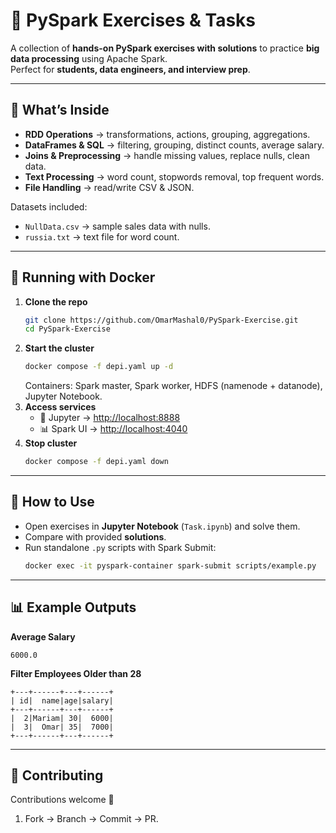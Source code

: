 # 🚀 PySpark Exercises & Tasks

A collection of **hands-on PySpark exercises with solutions** to practice **big data processing** using Apache Spark.  
Perfect for **students, data engineers, and interview prep**.

---

## 📌 What’s Inside
- **RDD Operations** → transformations, actions, grouping, aggregations.  
- **DataFrames & SQL** → filtering, grouping, distinct counts, average salary.  
- **Joins & Preprocessing** → handle missing values, replace nulls, clean data.  
- **Text Processing** → word count, stopwords removal, top frequent words.  
- **File Handling** → read/write CSV & JSON.  

Datasets included:  
- `NullData.csv` → sample sales data with nulls.  
- `russia.txt` → text file for word count.  

---

## 🐳 Running with Docker
1. **Clone the repo**  
   ```bash
   git clone https://github.com/OmarMashal0/PySpark-Exercise.git
   cd PySpark-Exercise
   ```
2. **Start the cluster**  
   ```bash
   docker compose -f depi.yaml up -d
   ```
   Containers: Spark master, Spark worker, HDFS (namenode + datanode), Jupyter Notebook.  
3. **Access services**  
   - 📓 Jupyter → [http://localhost:8888](http://localhost:8888)  
   - 📊 Spark UI → [http://localhost:4040](http://localhost:4040)  
4. **Stop cluster**  
   ```bash
   docker compose -f depi.yaml down
   ```

---

## 📘 How to Use
- Open exercises in **Jupyter Notebook** (`Task.ipynb`) and solve them.  
- Compare with provided **solutions**.  
- Run standalone `.py` scripts with Spark Submit:  
  ```bash
  docker exec -it pyspark-container spark-submit scripts/example.py
  ```

---

## 📊 Example Outputs
**Average Salary**  
```
6000.0
```

**Filter Employees Older than 28**  
```
+---+------+---+------+
| id|  name|age|salary|
+---+------+---+------+
|  2|Mariam| 30|  6000|
|  3|  Omar| 35|  7000|
+---+------+---+------+
```

---

## 🤝 Contributing
Contributions welcome 🎉  
1. Fork → Branch → Commit → PR.  
